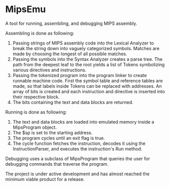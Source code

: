 # MipsEmu

A tool for running, assembling, and debugging MIPS assembly.

Assembling is done as following:
1. Passing strings of MIPS assembly code into the Lexical Analyzer to break the string down into vaguely categorized symbols. Matches are made by choosing the longest of all possible matches.
2. Passing the symbols into the Syntax Analyzer creates a parse tree. The path from the deepest leaf to the root yields a list of Tokens symbolizing various directives and instructions.
3. Passing the tokenized program into the program linker to create runnable machine code. First the symbol table and reference tables are made, so that labels inside Tokens can be replaced with addresses. An array of bits is created and each instruction and directive is inserted into their respective block.
4. The bits containing the text and data blocks are returned.

Running is done as following:
1. The text and data blocks are loaded into emulated memory inside a MipsProgram object.
2. The $sp is set to the starting address.
3. The program cycles until an exit flag is true.
5. The cycle function fetches the instruction, decodes it using the InstructionParser, and executes the instruction's Run method.

Debugging uses a subclass of MipsProgram that queries the user for debugging commands that traverse the program.

The project is under active development and has almost reached the minimum viable product for a release.